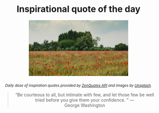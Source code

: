 
<div align="center">

# Inspirational quote of the day

<img src="./data/photo.jpeg" alt="Beautiful nature photo" width="320" height="180">

<sub><i>Daily dose of inspiration quotes provided by [ZenQuotes API](https://zenquotes.io/) and images by [Unsplash](https://unsplash.com/).</i></sub>


<blockquote>&ldquo;Be courteous to all, but intimate with few, and let those few be well tried before you give them your confidence. &rdquo; &mdash; <footer>George Washington</footer></blockquote>

</div>
